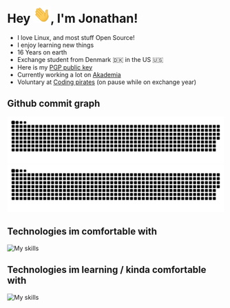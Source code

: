 
# Hey <img src="https://raw.githubusercontent.com/ABSphreak/ABSphreak/master/gifs/Hi.gif" width="40px" />, I'm Jonathan!

- I love Linux, and most stuff Open Source!
- I enjoy learning new things
- 16 Years on earth
- Exchange student from Denmark 🇩🇰 in the US 🇺🇸
- Here is my [PGP public key](https://gist.github.com/arctixdev/49adcf2c77d6045e14d99b394e2f4560)
- Currently working a lot on [Akademia](https://akademia.cc/)
- Voluntary at [Coding pirates](https://codingpirates.dk/) (on pause while on exchange year)

## Github commit graph

![github contribution grid snake animation](https://raw.githubusercontent.com/arctixdev/arctixdev/output/github-contribution-grid-snake-dark.svg#gh-dark-mode-only)
![github contribution grid snake animation](https://raw.githubusercontent.com/arctixdev/arctixdev/output/github-contribution-grid-snake.svg#gh-light-mode-only)

## Technologies im comfortable with

![My skills](https://skillicons.dev/icons?perline=8&i=js,html,css,ts,neovim,vscode,vim,git,bash,arch,md,linux,nodejs,discord,githubactions,github,python,raspberrypi,unity,stackoverflow,postman,bun,cloudflare,npm,nextjs,postgres,react,figma,svelte,cs,tailwindcss,tauri)

## Technologies im learning / kinda comfortable with

![My skills](https://skillicons.dev/icons?perline=8&i=nuxt,rust,arduino,vue,vite,laravel,bots,cpp,androidstudio,astro,blender,django,docker,graphql,kubernetes,nginx)
